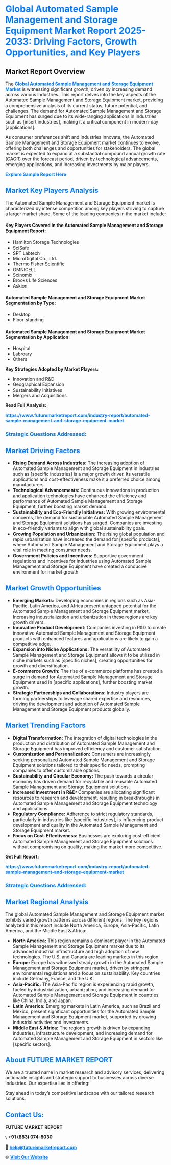 <h1 style="color: #007BFF;">Global Automated Sample Management and Storage Equipment Market Report 2025-2033: Driving Factors, Growth Opportunities, and Key Players</h1>

<section id="overview">
<h2>Market Report Overview</h2>
<p>The <a href="https://www.futuremarketreport.com/industry-report/automated-sample-management-and-storage-equipment-market" style="color: #007BFF; text-decoration: none;"><strong>Global Automated Sample Management and Storage Equipment Market</strong></a> is witnessing significant growth, driven by increasing demand across various industries. This report delves into the key aspects of the Automated Sample Management and Storage Equipment market, providing a comprehensive analysis of its current status, future potential, and challenges. The demand for Automated Sample Management and Storage Equipment has surged due to its wide-ranging applications in industries such as [insert industries], making it a critical component in modern-day [applications].</p>
<p>As consumer preferences shift and industries innovate, the Automated Sample Management and Storage Equipment market continues to evolve, offering both challenges and opportunities for stakeholders. The global market is expected to expand at a substantial compound annual growth rate (CAGR) over the forecast period, driven by technological advancements, emerging applications, and increasing investments by major players.</p>
</section>

<section id="overview">
<p><a href="https://www.futuremarketreport.com/request-sample/reportId=79370" style="color: #007BFF; text-decoration: none;"><strong>Explore Sample Report Here</strong></a></p>
</section>

<section id="key-players">
<h2 style="color: #007BFF;">Market Key Players Analysis</h2>
<p>The Automated Sample Management and Storage Equipment market is characterized by intense competition among key players striving to capture a larger market share. Some of the leading companies in the market include:</p>
<h4>Key Players Covered in the Automated Sample Management and Storage Equipment Report:</h4>
<ul><li>Hamilton Storage Technologies</li><li>SciSafe</li><li>SPT Labtech</li><li>MicroDigital Co., Ltd.</li><li>Thermo Fisher Scientific</li><li>OMNICELL</li><li>Scinomix</li><li>Brooks Life Sciences</li><li>Askion</li></ul>
<h4>Automated Sample Management and Storage Equipment Market Segmentation by Type:</h4>
<ul><li>Desktop</li><li>Floor-standing</li></ul>

<h4>Automated Sample Management and Storage Equipment Market Segmentation by Application:</h4>
<ul><li>Hospital</li><li>Labroary</li><li>Others</li></ul>
<p><strong>Key Strategies Adopted by Market Players:</strong></p>
<ul>
<li>Innovation and R&D</li>
<li>Geographical Expansion</li>
<li>Sustainability Initiatives</li>
<li>Mergers and Acquisitions</li>
</ul>
</section>

<section>
<p><strong>Read Full Analysis: </strong></p><a href="https://www.futuremarketreport.com/industry-report/automated-sample-management-and-storage-equipment-market" style="color: #007BFF; text-decoration: none;"><strong>https://www.futuremarketreport.com/industry-report/automated-sample-management-and-storage-equipment-market</strong></a>
<h3 style="color: #007BFF;">Strategic Questions Addressed:</h3>
</section>

<section id="driving-factors">
<h2 style="color: #007BFF;">Market Driving Factors</h2>
<ul>
<li><strong>Rising Demand Across Industries:</strong> The increasing adoption of Automated Sample Management and Storage Equipment in industries such as [specific industries] is a major growth driver. Its versatile applications and cost-effectiveness make it a preferred choice among manufacturers.</li>
<li><strong>Technological Advancements:</strong> Continuous innovations in production and application technologies have enhanced the efficiency and performance of Automated Sample Management and Storage Equipment, further boosting market demand.</li>
<li><strong>Sustainability and Eco-Friendly Initiatives:</strong> With growing environmental concerns, the demand for sustainable Automated Sample Management and Storage Equipment solutions has surged. Companies are investing in eco-friendly variants to align with global sustainability goals.</li>
<li><strong>Growing Population and Urbanization:</strong> The rising global population and rapid urbanization have increased the demand for [specific products], where Automated Sample Management and Storage Equipment plays a vital role in meeting consumer needs.</li>
<li><strong>Government Policies and Incentives:</strong> Supportive government regulations and incentives for industries using Automated Sample Management and Storage Equipment have created a conducive environment for market growth.</li>
</ul>
</section>

<section id="growth-opportunities">
<h2 style="color: #007BFF;">Market Growth Opportunities</h2>
<ul>
<li><strong>Emerging Markets:</strong> Developing economies in regions such as Asia-Pacific, Latin America, and Africa present untapped potential for the Automated Sample Management and Storage Equipment market. Increasing industrialization and urbanization in these regions are key growth drivers.</li>
<li><strong>Innovative Product Development:</strong> Companies investing in R&D to create innovative Automated Sample Management and Storage Equipment products with enhanced features and applications are likely to gain a competitive edge.</li>
<li><strong>Expansion into Niche Applications:</strong> The versatility of Automated Sample Management and Storage Equipment allows it to be utilized in niche markets such as [specific niches], creating opportunities for growth and diversification.</li>
<li><strong>E-commerce Growth:</strong> The rise of e-commerce platforms has created a surge in demand for Automated Sample Management and Storage Equipment used in [specific applications], further boosting market growth.</li>
<li><strong>Strategic Partnerships and Collaborations:</strong> Industry players are forming partnerships to leverage shared expertise and resources, driving the development and adoption of Automated Sample Management and Storage Equipment products globally.</li>
</ul>
</section>

<section id="trending-factors">
<h2 style="color: #007BFF;">Market Trending Factors</h2>
<ul>
<li><strong>Digital Transformation:</strong> The integration of digital technologies in the production and distribution of Automated Sample Management and Storage Equipment has improved efficiency and customer satisfaction.</li>
<li><strong>Customization and Personalization:</strong> Consumers are increasingly seeking personalized Automated Sample Management and Storage Equipment solutions tailored to their specific needs, prompting companies to offer customizable options.</li>
<li><strong>Sustainability and Circular Economy:</strong> The push towards a circular economy has driven demand for recyclable and reusable Automated Sample Management and Storage Equipment solutions.</li>
<li><strong>Increased Investment in R&D:</strong> Companies are allocating significant resources to research and development, resulting in breakthroughs in Automated Sample Management and Storage Equipment technology and applications.</li>
<li><strong>Regulatory Compliance:</strong> Adherence to strict regulatory standards, particularly in industries like [specific industries], is influencing product development and quality in the Automated Sample Management and Storage Equipment market.</li>
<li><strong>Focus on Cost-Effectiveness:</strong> Businesses are exploring cost-efficient Automated Sample Management and Storage Equipment solutions without compromising on quality, making the market more competitive.</li>
</ul>
</section>

<section>
<p><strong>Get Full Report: </strong></p><a href="https://www.futuremarketreport.com/industry-report/automated-sample-management-and-storage-equipment-market" style="color: #007BFF; text-decoration: none;"><strong>https://www.futuremarketreport.com/industry-report/automated-sample-management-and-storage-equipment-market</strong></a>
<h3 style="color: #007BFF;">Strategic Questions Addressed:</h3>
</section>


<section id="regional-analysis">
<h2 style="color: #007BFF;">Market Regional Analysis</h2>
<p>The global Automated Sample Management and Storage Equipment market exhibits varied growth patterns across different regions. The key regions analyzed in this report include North America, Europe, Asia-Pacific, Latin America, and the Middle East & Africa:</p>
<ul>
<li><strong>North America:</strong> This region remains a dominant player in the Automated Sample Management and Storage Equipment market due to its advanced industrial infrastructure and high adoption of new technologies. The U.S. and Canada are leading markets in this region.</li>
<li><strong>Europe:</strong> Europe has witnessed steady growth in the Automated Sample Management and Storage Equipment market, driven by stringent environmental regulations and a focus on sustainability. Key countries include Germany, France, and the U.K.</li>
<li><strong>Asia-Pacific:</strong> The Asia-Pacific region is experiencing rapid growth, fueled by industrialization, urbanization, and increasing demand for Automated Sample Management and Storage Equipment in countries like China, India, and Japan.</li>
<li><strong>Latin America:</strong> Emerging markets in Latin America, such as Brazil and Mexico, present significant opportunities for the Automated Sample Management and Storage Equipment market, supported by growing industrial activities and investments.</li>
<li><strong>Middle East & Africa:</strong> The region’s growth is driven by expanding industries, infrastructure development, and increasing demand for Automated Sample Management and Storage Equipment in sectors like [specific sectors].</li>
</ul>
</section>

<footer>
<h2 style="color: #007BFF;">About FUTURE MARKET REPORT</h2>
<p>We are a trusted name in market research and advisory services, delivering actionable insights and strategic support to businesses across diverse industries. Our expertise lies in offering:</p>

<p>Stay ahead in today’s competitive landscape with our tailored research solutions.</p>

<h2 style="color: #007BFF;">Contact Us:</h2>
<p><strong>FUTURE MARKET REPORT</strong></p>
<p>📞 <strong>+91 (883) 074-8030</strong></p>
<p>📧 <strong><a href="mailto:help@futuremarketreport.com" style="color: #007BFF;">help@futuremarketreport.com</a></strong></p>
<p>🌐 <strong><a href="https://www.futuremarketreport.com/" style="color: #007BFF;">Visit Our Website</a></strong></p>
</footer>